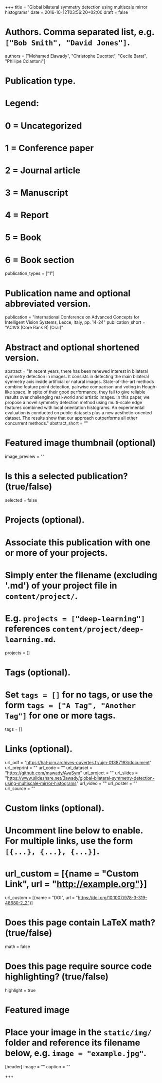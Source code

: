 +++
title = "Global bilateral symmetry detection using multiscale mirror histograms"
date = 2016-10-12T03:56:20+02:00
draft = false

# Authors. Comma separated list, e.g. `["Bob Smith", "David Jones"]`.
authors = ["Mohamed Elawady", "Christophe Ducottet", "Cecile Barat", "Phillipe Colantoni"]

# Publication type.
# Legend:
# 0 = Uncategorized
# 1 = Conference paper
# 2 = Journal article
# 3 = Manuscript
# 4 = Report
# 5 = Book
# 6 = Book section
publication_types = ["1"]

# Publication name and optional abbreviated version.
publication = "International Conference on Advanced Concepts for Intelligent Vision Systems, Lecce, Italy, pp. 14-24"
publication_short = "ACIVS (Core Rank B) [Oral]"

# Abstract and optional shortened version.
abstract = "In recent years, there has been renewed interest in bilateral symmetry detection in images. It consists in detecting the main bilateral symmetry axis inside artificial or natural images. State-of-the-art methods combine feature point detection, pairwise comparison and voting in Hough-like space. In spite of their good performance, they fail to give reliable results over challenging real-world and artistic images. In this paper, we propose a novel symmetry detection method using multi-scale edge features combined with local orientation histograms. An experimental evaluation is conducted on public datasets plus a new aesthetic-oriented dataset. The results show that our approach outperforms all other concurrent methods."
abstract_short = ""

# Featured image thumbnail (optional)
image_preview = ""

# Is this a selected publication? (true/false)
selected = false

# Projects (optional).
#   Associate this publication with one or more of your projects.
#   Simply enter the filename (excluding '.md') of your project file in `content/project/`.
#   E.g. `projects = ["deep-learning"]` references `content/project/deep-learning.md`.
projects = []

# Tags (optional).
#   Set `tags = []` for no tags, or use the form `tags = ["A Tag", "Another Tag"]` for one or more tags.
tags = []

# Links (optional).
url_pdf = "https://hal-ujm.archives-ouvertes.fr/ujm-01387193/document"
url_preprint = ""
url_code = ""
url_dataset = "https://github.com/mawady/AvaSym"
url_project = ""
url_slides = "https://www.slideshare.net/3awady/global-bilateral-symmetry-detection-using-multiscale-mirror-histograms"
url_video = ""
url_poster = ""
url_source = ""

# Custom links (optional).
#   Uncomment line below to enable. For multiple links, use the form `[{...}, {...}, {...}]`.
# url_custom = [{name = "Custom Link", url = "http://example.org"}]
url_custom = [{name = "DOI", url = "https://doi.org/10.1007/978-3-319-48680-2_2"}]

# Does this page contain LaTeX math? (true/false)
math = false

# Does this page require source code highlighting? (true/false)
highlight = true

# Featured image
# Place your image in the `static/img/` folder and reference its filename below, e.g. `image = "example.jpg"`.
[header]
image = ""
caption = ""

+++
